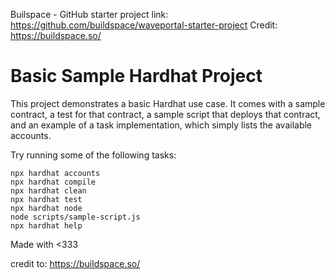 Builspace - GitHub starter project link: https://github.com/buildspace/waveportal-starter-project
Credit: https://buildspace.so/

# Basic Sample Hardhat Project

This project demonstrates a basic Hardhat use case. It comes with a sample contract, a test for that contract, a sample script that deploys that contract, and an example of a task implementation, which simply lists the available accounts.

Try running some of the following tasks:

```shell
npx hardhat accounts
npx hardhat compile
npx hardhat clean
npx hardhat test
npx hardhat node
node scripts/sample-script.js
npx hardhat help
```

Made with <333

credit to: https://buildspace.so/
